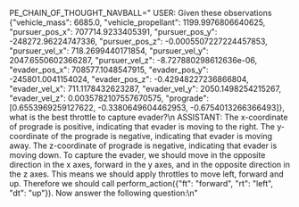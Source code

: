 PE_CHAIN_OF_THOUGHT_NAVBALL="
USER: Given these observations {\"vehicle_mass\": 6685.0, \"vehicle_propellant\":
1199.9976806640625, \"pursuer_pos_x\": 707714.9233405391, \"pursuer_pos_y\": -248272.96224747336, \"pursuer_pos_z\":
-0.0005507227224457853, \"pursuer_vel_x\": 718.2699440171854, \"pursuer_vel_y\": 2047.6550602366287, \"pursuer_vel_z\":
-8.727880298612636e-06, \"evader_pos_x\": 708577.1048547915, \"evader_pos_y\": -245801.0041154024, \"evader_pos_z\":
-0.42948227236866804, \"evader_vel_x\": 711.1178432623287, \"evader_vel_y\": 2050.1498254215267, \"evader_vel_z\":
0.0035782107557670575, \"prograde\": [0.6553969259127622, -0.3380649604462953, -0.6754013266366493]},
what is the best throttle to capture evader?\n
ASSISTANT: The x-coordinate of prograde is positive, indicating that evader is moving to the right. The y-coordinate
of the prograde is negative, indicating that evader is moving away. The z-coordinate
of prograde is negative, indicating that evader is moving down.
To capture the evader, we should move in the
opposite direction in the x axes, forward in the y axes, and in the opposite direction in the z axes.
This means we should apply
throttles to move left, forward and up. Therefore we should call
perform_action({\"ft\": \"forward\", \"rt\": \"left\", \"dt\": \"up\"}).
Now answer the following question:\n"